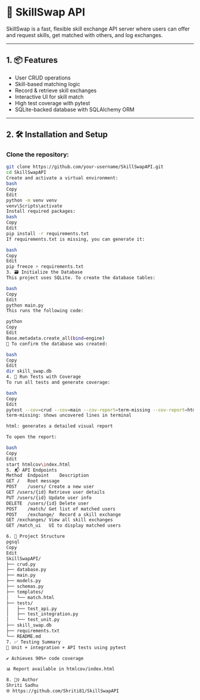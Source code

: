 # 🔁 SkillSwap API

SkillSwap is a fast, flexible skill exchange API server where users can offer and request skills, get matched with others, and log exchanges.

---

## 1. 📦 Features

- User CRUD operations
- Skill-based matching logic
- Record & retrieve skill exchanges
- Interactive UI for skill match
- High test coverage with pytest
- SQLite-backed database with SQLAlchemy ORM

---

## 2. 🛠️ Installation and Setup

### Clone the repository:

```bash
git clone https://github.com/your-username/SkillSwapAPI.git
cd SkillSwapAPI
Create and activate a virtual environment:
bash
Copy
Edit
python -m venv venv
venv\Scripts\activate   
Install required packages:
bash
Copy
Edit
pip install -r requirements.txt
If requirements.txt is missing, you can generate it:

bash
Copy
Edit
pip freeze > requirements.txt
3. 🗃️ Initialize the Database
This project uses SQLite. To create the database tables:

bash
Copy
Edit
python main.py
This runs the following code:

python
Copy
Edit
Base.metadata.create_all(bind=engine)
🧪 To confirm the database was created:

bash
Copy
Edit
dir skill_swap.db 
4. 🧪 Run Tests with Coverage
To run all tests and generate coverage:

bash
Copy
Edit
pytest --cov=crud --cov=main --cov-report=term-missing --cov-report=html
term-missing: shows uncovered lines in terminal

html: generates a detailed visual report

To open the report:

bash
Copy
Edit
start htmlcov\index.html 
5. 📬 API Endpoints
Method	Endpoint	Description
GET	/	Root message
POST	/users/	Create a new user
GET	/users/{id}	Retrieve user details
PUT	/users/{id}	Update user info
DELETE	/users/{id}	Delete user
POST	/match/	Get list of matched users
POST	/exchange/	Record a skill exchange
GET	/exchanges/	View all skill exchanges
GET	/match_ui	UI to display matched users

6. 📁 Project Structure
pgsql
Copy
Edit
SkillSwapAPI/
├── crud.py
├── database.py
├── main.py
├── models.py
├── schemas.py
├── templates/
│   └── match.html
├── tests/
│   ├── test_api.py
│   ├── test_integration.py
│   └── test_unit.py
├── skill_swap.db
├── requirements.txt
└── README.md
7. ✅ Testing Summary
🧪 Unit + integration + API tests using pytest

✔️ Achieves 90%+ code coverage

📊 Report available in htmlcov/index.html

8. 🙋‍♀️ Author
Shriti Sadhu
🌐 https://github.com/Shriti81/SkillSwapAPI
